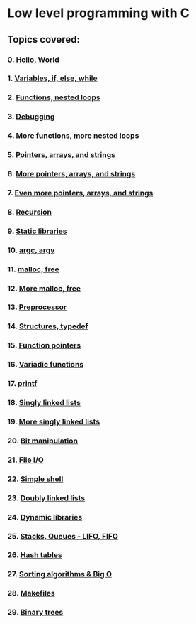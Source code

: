 # Low level programming with C

## Topics covered:
### 0. [Hello, World](https://github.com/KarenNgugi/alx-low_level_programming/tree/master/0x00-hello_world)
### 1. [Variables, if, else, while](https://github.com/KarenNgugi/alx-low_level_programming/tree/master/0x01-variables_if_else_while)
### 2. [Functions, nested loops](https://github.com/KarenNgugi/alx-low_level_programming/tree/master/0x02-functions_nested_loops)
### 3. [Debugging](https://github.com/KarenNgugi/alx-low_level_programming/tree/master/0x03-debugging)
### 4. [More functions, more nested loops](https://github.com/KarenNgugi/alx-low_level_programming/tree/master/0x04-more_functions_nested_loops)
### 5. [Pointers, arrays, and strings](https://github.com/KarenNgugi/alx-low_level_programming/tree/master/0x05-pointers_arrays_strings)
### 6. [More pointers, arrays, and strings](https://github.com/KarenNgugi/alx-low_level_programming/tree/master/0x06-pointers_arrays_strings)
### 7. [Even more pointers, arrays, and strings](https://github.com/KarenNgugi/alx-low_level_programming/tree/master/0x07-pointers_arrays_strings)
### 8. [Recursion](https://github.com/KarenNgugi/alx-low_level_programming/tree/master/0x08-recursion)
### 9. [Static libraries](https://github.com/KarenNgugi/alx-low_level_programming/tree/master/0x09-static_libraries)
### 10. [argc, argv](https://github.com/KarenNgugi/alx-low_level_programming/tree/master/0x0A-argc_argv)
### 11. [malloc, free](https://github.com/KarenNgugi/alx-low_level_programming/tree/master/0x0B-malloc_free)
### 12. [More malloc, free](https://github.com/KarenNgugi/alx-low_level_programming/tree/master/0x0C-more_malloc_free)
### 13. [Preprocessor](https://github.com/KarenNgugi/alx-low_level_programming/tree/master/0x0D-preprocessor)
### 14. [Structures, typedef](https://github.com/KarenNgugi/alx-low_level_programming/tree/master/0x0E-structures_typedef)
### 15. [Function pointers](https://github.com/KarenNgugi/alx-low_level_programming/tree/master/0x0F-function_pointers)
### 16. [Variadic functions](https://github.com/KarenNgugi/alx-low_level_programming/tree/master/0x10-variadic_functions)
### 17. [printf](https://github.com/KarenNgugi/printf)
### 18. [Singly linked lists](https://github.com/KarenNgugi/alx-low_level_programming/tree/master/0x12-singly_linked_lists)
### 19. [More singly linked lists](https://github.com/KarenNgugi/alx-low_level_programming/tree/master/0x13-more_singly_linked_lists)
### 20. [Bit manipulation](https://github.com/KarenNgugi/alx-low_level_programming/tree/master/0x14-bit_manipulation)
### 21. [File I/O](https://github.com/KarenNgugi/alx-low_level_programming/tree/master/0x15-file_io)
### 22. [Simple shell](https://github.com/MwangiGregory/simple_shell)
### 23. [Doubly linked lists](https://github.com/KarenNgugi/alx-low_level_programming/tree/master/0x17-doubly_linked_lists)
### 24. [Dynamic libraries](https://github.com/KarenNgugi/alx-low_level_programming/tree/master/0x18-dynamic_libraries)
### 25. [Stacks, Queues - LIFO, FIFO](https://github.com/KarenNgugi/monty)
### 26. [Hash tables](https://github.com/KarenNgugi/alx-low_level_programming/tree/master/0x1A-hash_tables)
### 27. [Sorting algorithms & Big O](https://github.com/KarenNgugi/sorting_algorithms)
### 28. [Makefiles](https://github.com/KarenNgugi/alx-low_level_programming/tree/master/0x1C-makefiles)
### 29. [Binary trees](https://github.com/KarenNgugi/binary_trees)
